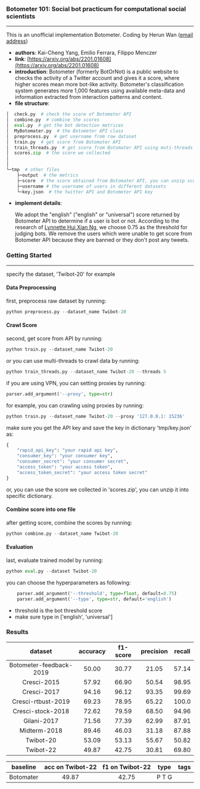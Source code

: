 ###  Botometer 101: Social bot practicum for computational social scientists
---
This is an unofficial implementation Botometer. Coding by Herun Wan ([email address](wanherun@stu.xjtu.edu.cn))


- **authors**: Kai-Cheng Yang, Emilio Ferrara, Filippo Menczer
- **link**: [https://arxiv.org/abs/2201.01608](https://arxiv.org/abs/2201.01608)
- **introduction**: Botometer (formerly BotOrNot) is a public website to checks the activity of a Twitter account and gives it a score, where higher scores mean more bot-like activity. Botometer's classification system generates more 1,000 features using available meta-data and information extracted from interaction patterns and content.
- **file structure**:

```python
│  check.py  # check the score of Botometer API
│  combine.py  # combine the scores
│  eval.py  # get the bot detection metrices
│  MyBotomater.py  # the Botometer API class
│  preprocess.py  # get username from raw dataset
│  train.py  # get score from Botomater API
│  train_threads.py  # get score from Botomater API using muti-threads
│  scores.zip  # the score we collected  
│  
│      
└─tmp  # other files
    ├─output  # the metrics
    ├─score  # the score obtained from Botomater API, you can unzip scores.zip here
    ├─username # the username of users in different datasets
    └─key.json  # the twitter API and Botometer API key
```

- **implement details**:  
  
  We adopt the "english" ("english" or "universal") score returned by Botometer API to determine if a user is bot or not.  According to the research of [Lynnette Hui Xian Ng](https://www.sciencedirect.com/science/article/pii/S2468696422000027), we choose 0.75 as the threshold for judging bots. We remove the users which were unable to  get score from Botometer API because they are banned or they don't post any tweets.

### Getting Started

---

specify the dataset, 'Twibot-20' for example

#### Data Preprocessing

first, preprocess raw dataset by running: 

```python
python preprocess.py --dataset_name Twibot-20
```

#### Crawl Score

second, get score from API by running:

```python
python train.py --dataset_name Twibot-20
```

or you can use multi-threads to crawl data by running:

```python
python train_threads.py --dataset_name Twibot-20 --threads 5
```

if you are using VPN, you can setting proxies by running:

```python
parser.add_argument('--proxy', type=str)
```

for example, you can crawling using proxies by running:

``` python
python train.py --dataset_name Twibot-20 --proxy '127.0.0.1: 15236'
```

make sure you get the API key and save the key in dictionary 'tmp/key.json' as:

```python
{
    "rapid_api_key": "your rapid api key",
    "consumer_key": "your consumer key",
    "consumer_secret": "your consumer secret",
    "access_token": "your access token",
    "access_token_secret": "your access token secret"
}
```

or, you can use the score we collected in 'scores.zip', you can unzip it into specific dictionary. 



#### Combine score into one file

after getting score, combine the scores by running:

```python
python combine.py --dataset_name Twibot-20
```



#### Evaluation

last, evaluate trained model  by running:

```python
python eval.py --dataset Twibot-20
```

you can choose the hyperparameters as following:

```python
    parser.add_argument('--threshold', type=float, default=0.75)
    parser.add_argument('--type', type=str, default='english')
```

- threshold is the bot threshold score
- make sure type in ['english', 'universal']



### Results

|         dataset         | accuracy | f1-score | precision | recall |
| :---------------------: | :------: | :------: | :-------: | :----: |
| Botometer-feedback-2019 |  50.00   |  30.77   |   21.05   | 57.14  |
|       Cresci-2015       |  57.92   |  66.90   |   50.54   | 98.95  |
|       Cresci-2017       |  94.16   |  96.12   |   93.35   | 99.69  |
|   Cresci-rtbust-2019    |  69.23   |  78.95   |   65.22   | 100.0  |
|    Cresci-stock-2018    |  72.62   |  79.59   |   68.50   | 94.96  |
|       Gilani-2017       |  71.56   |  77.39   |   62.99   | 87.91  |
|      Midterm-2018       |  89.46   |  46.03   |   31.18   | 87.88  |
|        Twibot-20        |  53.09   |  53.13   |   55.67   | 50.82  |
|        Twibot-22        |  49.87   |  42.75   |   30.81   | 69.80  |





| baseline  | acc on Twibot-22 | f1 on Twibot-22 | type  | tags |
| :-------: | :--------------: | :-------------: | :---: | :--: |
| Botomater |      49.87       |      42.75      | P T G |      |